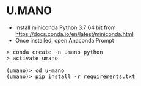 <h1>U.MANO</h1>

* Install miniconda Python 3.7 64 bit from https://docs.conda.io/en/latest/miniconda.html
* Once installed, open Anaconda Prompt

<pre>
> conda create -n umano python
> activate umano

(umano)> cd u-mano
(umano)> pip install -r requirements.txt
</pre>
